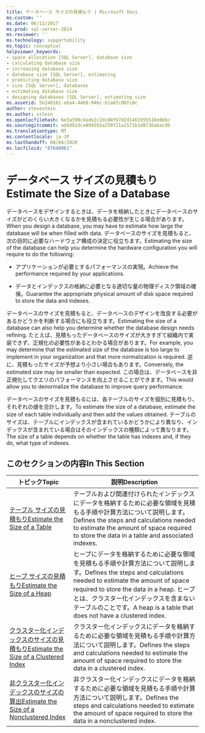 ```yaml
---
title: データベース サイズの見積もり | Microsoft Docs
ms.custom: ''
ms.date: 06/13/2017
ms.prod: sql-server-2014
ms.reviewer: ''
ms.technology: supportability
ms.topic: conceptual
helpviewer_keywords:
- space allocation [SQL Server], database size
- calculating database size
- increasing database size
- database size [SQL Server], estimating
- predicting database size
- size [SQL Server], databases
- estimating database size
- designing databases [SQL Server], estimating size
ms.assetid: 5b240161-eba4-44b0-946c-61a8fc00fc8c
author: stevestein
ms.author: sstein
ms.openlocfilehash: 6e3a390c4ade2c2dc08f67d2d1461955516e866c
ms.sourcegitcommit: ad4d92dce894592a259721a1571b1d8736abacdb
ms.translationtype: MT
ms.contentlocale: ja-JP
ms.lasthandoff: 08/04/2020
ms.locfileid: "87640061"
---
```

# <a name="estimate-the-size-of-a-database"></a><span data-ttu-id="0adf2-102">データベース サイズの見積もり</span><span class="sxs-lookup"><span data-stu-id="0adf2-102">Estimate the Size of a Database</span></span>
  <span data-ttu-id="0adf2-103">データベースをデザインするときは、データを格納したときにデータベースのサイズがどのくらい大きくなるかを見積もる必要性が生じる場合があります。</span><span class="sxs-lookup"><span data-stu-id="0adf2-103">When you design a database, you may have to estimate how large the database will be when filled with data.</span></span> <span data-ttu-id="0adf2-104">データベースのサイズを見積もると、次の目的に必要なハードウェア構成の決定に役立ちます。</span><span class="sxs-lookup"><span data-stu-id="0adf2-104">Estimating the size of the database can help you determine the hardware configuration you will require to do the following:</span></span>  
  
-   <span data-ttu-id="0adf2-105">アプリケーションが必要とするパフォーマンスの実現。</span><span class="sxs-lookup"><span data-stu-id="0adf2-105">Achieve the performance required by your applications.</span></span>  
  
-   <span data-ttu-id="0adf2-106">データとインデックスの格納に必要となる適切な量の物理ディスク領域の確保。</span><span class="sxs-lookup"><span data-stu-id="0adf2-106">Guarantee the appropriate physical amount of disk space required to store the data and indexes.</span></span>  
  
 <span data-ttu-id="0adf2-107">データベースのサイズを見積もると、データベースのデザインを改良する必要があるかどうかを判断する場合にも役立ちます。</span><span class="sxs-lookup"><span data-stu-id="0adf2-107">Estimating the size of a database can also help you determine whether the database design needs refining.</span></span> <span data-ttu-id="0adf2-108">たとえば、見積もったデータベースのサイズが大きすぎて組織内で実装できず、正規化の必要性があるとわかる場合があります。</span><span class="sxs-lookup"><span data-stu-id="0adf2-108">For example, you may determine that the estimated size of the database is too large to implement in your organization and that more normalization is required.</span></span> <span data-ttu-id="0adf2-109">逆に、見積もったサイズが予想より小さい場合もあります。</span><span class="sxs-lookup"><span data-stu-id="0adf2-109">Conversely, the estimated size may be smaller than expected.</span></span> <span data-ttu-id="0adf2-110">この場合は、データベースを非正規化してクエリのパフォーマンスを向上させることができます。</span><span class="sxs-lookup"><span data-stu-id="0adf2-110">This would allow you to denormalize the database to improve query performance.</span></span>  
  
 <span data-ttu-id="0adf2-111">データベースのサイズを見積もるには、各テーブルのサイズを個別に見積もり、それぞれの値を合計します。</span><span class="sxs-lookup"><span data-stu-id="0adf2-111">To estimate the size of a database, estimate the size of each table individually and then add the values obtained.</span></span> <span data-ttu-id="0adf2-112">テーブルのサイズは、テーブルにインデックスが含まれているかどうかにより異なり、インデックスが含まれている場合はそのインデックスの種類によって異なります。</span><span class="sxs-lookup"><span data-stu-id="0adf2-112">The size of a table depends on whether the table has indexes and, if they do, what type of indexes.</span></span>  
  
## <a name="in-this-section"></a><span data-ttu-id="0adf2-113">このセクションの内容</span><span class="sxs-lookup"><span data-stu-id="0adf2-113">In This Section</span></span>  
  
|<span data-ttu-id="0adf2-114">トピック</span><span class="sxs-lookup"><span data-stu-id="0adf2-114">Topic</span></span>|<span data-ttu-id="0adf2-115">説明</span><span class="sxs-lookup"><span data-stu-id="0adf2-115">Description</span></span>|  
|-----------|-----------------|  
|[<span data-ttu-id="0adf2-116">テーブル サイズの見積もり</span><span class="sxs-lookup"><span data-stu-id="0adf2-116">Estimate the Size of a Table</span></span>](estimate-the-size-of-a-table.md)|<span data-ttu-id="0adf2-117">テーブルおよび関連付けられたインデックスにデータを格納するために必要な領域を見積もる手順や計算方法について説明します。</span><span class="sxs-lookup"><span data-stu-id="0adf2-117">Defines the steps and calculations needed to estimate the amount of space required to store the data in a table and associated indexes.</span></span>|  
|[<span data-ttu-id="0adf2-118">ヒープ サイズの見積もり</span><span class="sxs-lookup"><span data-stu-id="0adf2-118">Estimate the Size of a Heap</span></span>](estimate-the-size-of-a-heap.md)|<span data-ttu-id="0adf2-119">ヒープにデータを格納するために必要な領域を見積もる手順や計算方法について説明します。</span><span class="sxs-lookup"><span data-stu-id="0adf2-119">Defines the steps and calculations needed to estimate the amount of space required to store the data in a heap.</span></span> <span data-ttu-id="0adf2-120">ヒープとは、クラスター化インデックスを含まないテーブルのことです。</span><span class="sxs-lookup"><span data-stu-id="0adf2-120">A heap is a table that does not have a clustered index.</span></span>|  
|[<span data-ttu-id="0adf2-121">クラスター化インデックスのサイズの見積もり</span><span class="sxs-lookup"><span data-stu-id="0adf2-121">Estimate the Size of a Clustered Index</span></span>](estimate-the-size-of-a-clustered-index.md)|<span data-ttu-id="0adf2-122">クラスター化インデックスにデータを格納するために必要な領域を見積もる手順や計算方法について説明します。</span><span class="sxs-lookup"><span data-stu-id="0adf2-122">Defines the steps and calculations needed to estimate the amount of space required to store the data in a clustered index.</span></span>|  
|[<span data-ttu-id="0adf2-123">非クラスター化インデックスのサイズの算出</span><span class="sxs-lookup"><span data-stu-id="0adf2-123">Estimate the Size of a Nonclustered Index</span></span>](estimate-the-size-of-a-nonclustered-index.md)|<span data-ttu-id="0adf2-124">非クラスター化インデックスにデータを格納するために必要な領域を見積もる手順や計算方法について説明します。</span><span class="sxs-lookup"><span data-stu-id="0adf2-124">Defines the steps and calculations needed to estimate the amount of space required to store the data in a nonclustered index.</span></span>|  
  
  
